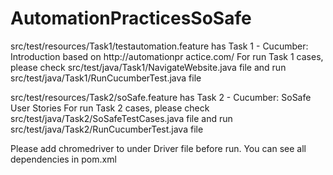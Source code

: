# AutomationPracticesSoSafe

src/test/resources/Task1/testautomation.feature has Task 1 - Cucumber: Introduction based on http://automationpr actice.com/
For run Task 1 cases, please check src/test/java/Task1/NavigateWebsite.java file and run src/test/java/Task1/RunCucumberTest.java file

src/test/resources/Task2/soSafe.feature has Task 2 - Cucumber: SoSafe User Stories
For run Task 2 cases, please check src/test/java/Task2/SoSafeTestCases.java file and run src/test/java/Task2/RunCucumberTest.java file

Please add chromedriver to under Driver file before run.
You can see all dependencies in pom.xml
